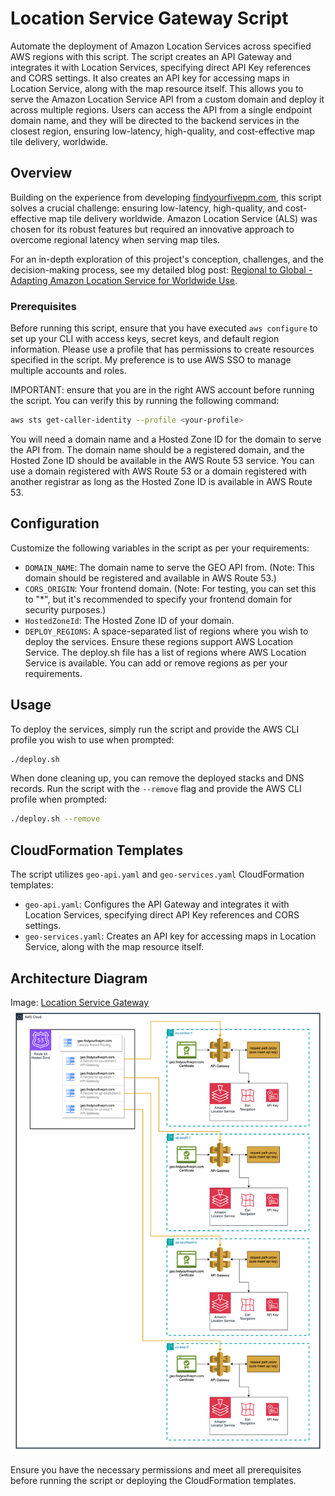 # Location Service Gateway Script

Automate the deployment of Amazon Location Services across specified AWS regions with this script. The script creates an API Gateway and integrates it with Location Services, specifying direct API Key references and CORS settings. It also creates an API key for accessing maps in Location Service, along with the map resource itself. This allows you to serve the Amazon Location Service API from a custom domain and deploy it across multiple regions. Users can access the API from a single endpoint domain name, and they will be directed to the backend services in the closest region, ensuring low-latency, high-quality, and cost-effective map tile delivery, worldwide.

## Overview

Building on the experience from developing [findyourfivepm.com](https://findyourfivepm.com), this script solves a crucial challenge: ensuring low-latency, high-quality, and cost-effective map tile delivery worldwide. Amazon Location Service (ALS) was chosen for its robust features but required an innovative approach to overcome regional latency when serving map tiles. 

For an in-depth exploration of this project's conception, challenges, and the decision-making process, see my detailed blog post: [Regional to Global - Adapting Amazon Location Service for Worldwide Use](https://www.123cloud.st/p/regional-to-global-adapting-amazon).

### Prerequisites

Before running this script, ensure that you have executed `aws configure` to set up your CLI with access keys, secret keys, and default region information. Please use a profile that has permissions to create resources specified in the script. My preference is to use AWS SSO to manage multiple accounts and roles. 

IMPORTANT: ensure that you are in the right AWS account before running the script. You can verify this by running the following command:

```bash
aws sts get-caller-identity --profile <your-profile>
```

You will need a domain name and a Hosted Zone ID for the domain to serve the API from. The domain name should be a registered domain, and the Hosted Zone ID should be available in the AWS Route 53 service. You can use a domain registered with AWS Route 53 or a domain registered with another registrar as long as the Hosted Zone ID is available in AWS Route 53.

## Configuration

Customize the following variables in the script as per your requirements:

- `DOMAIN_NAME`: The domain name to serve the GEO API from. (Note: This domain should be registered and available in AWS Route 53.)
- `CORS_ORIGIN`: Your frontend domain. (Note: For testing, you can set this to "*", but it's recommended to specify your frontend domain for security purposes.)
- `HostedZoneId`: The Hosted Zone ID of your domain. 
- `DEPLOY_REGIONS`: A space-separated list of regions where you wish to deploy the services. Ensure these regions support AWS Location Service. The deploy.sh file has a list of regions where AWS Location Service is available. You can add or remove regions as per your requirements.

## Usage

To deploy the services, simply run the script and provide the AWS CLI profile you wish to use when prompted:

```bash
./deploy.sh
```

When done cleaning up, you can remove the deployed stacks and DNS records. Run the script with the `--remove` flag and provide the AWS CLI profile when prompted:
```bash
./deploy.sh --remove
```

## CloudFormation Templates

The script utilizes `geo-api.yaml` and `geo-services.yaml` CloudFormation templates:

- `geo-api.yaml`: Configures the API Gateway and integrates it with Location Services, specifying direct API Key references and CORS settings.
- `geo-services.yaml`: Creates an API key for accessing maps in Location Service, along with the map resource itself.

## Architecture Diagram

Image: [Location Service Gateway](diagram.png)
![alt text](https://github.com/jeeshofone/LocationServiceGateway/blob/main/diagram.png?raw=true)

Ensure you have the necessary permissions and meet all prerequisites before running the script or deploying the CloudFormation templates.
